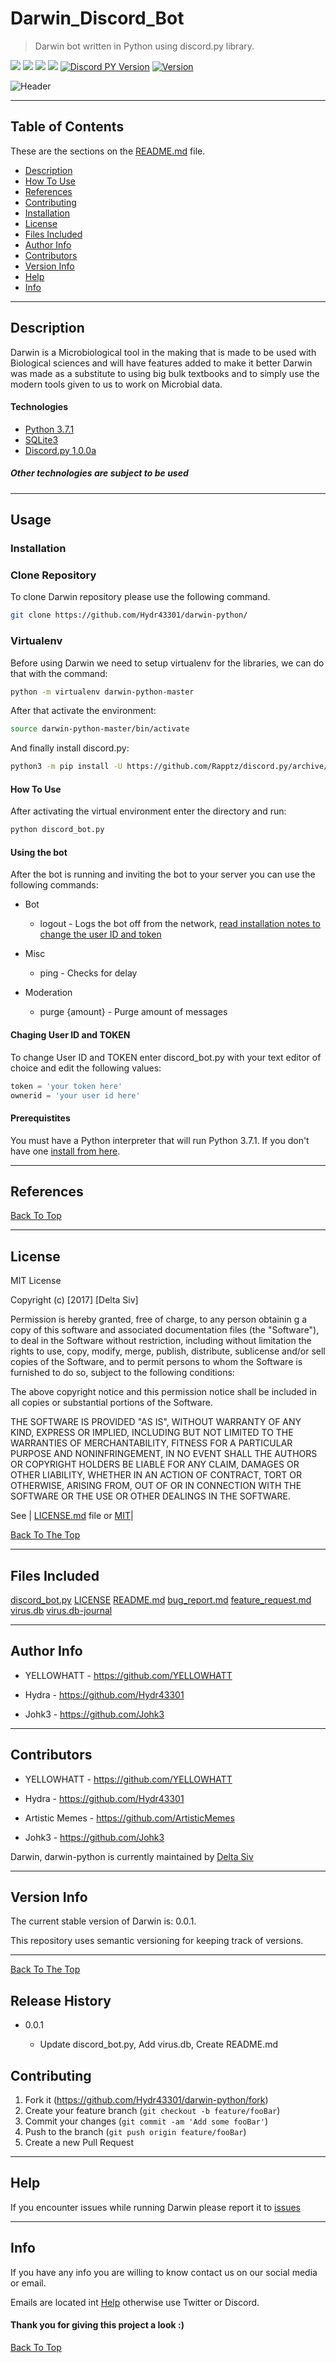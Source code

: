 # Darwin_Discord_Bot

> Darwin bot written in Python using discord.py library.

![](https://img.shields.io/badge/python-3.6-blue.svg) ![](https://img.shields.io/badge/license-MIT-lightgray.svg) ![](https://img.shields.io/badge/version-0.1.4-yellow.svg) ![](https://img.shields.io/badge/build-passing-green.svg)
[![Discord PY Version](https://img.shields.io/badge/discord.py-1.0.0a-green.svg)](https://github.com/Rapptz/discord.py/tree/rewrite)
[![Version](https://img.shields.io/badge/version-0.0.1-yellow.svg)](https://github.com/Hydr43301/darwin-python/)


![Header](https://camo.githubusercontent.com/6a1779d72cfc7c201252efb1fece317edf45f87e/68747470733a2f2f63646e2e646973636f72646170702e636f6d2f6174746163686d656e74732f3532393830373032383336353831393932352f3533303732363231323336303836333734352f756e6b6e6f776e2e706e67)

---

## Table of Contents 

These are the sections on the [README.md](https://github.com/Deltasiv/Darwin-Bot/blob/master/README.md) file. 

- [Description](#description) 
- [How To Use](#usage)
- [References](#references)
- [Contributing](#contributing)
- [Installation](#installation)
- [License](#license)
- [Files Included](#files-included)
- [Author Info](#author-info)
- [Contributors](#contributors)
- [Version Info](#version-info) 
- [Help](#help)
- [Info](#info)

--- 

## Description 

Darwin is a Microbiological tool in the making that is made to be used with Biological sciences and will have features added to 
make it better Darwin was made as a substitute to using big bulk textbooks and to simply use the modern tools given to us to work 
on Microbial data. 

#### Technologies 

- [Python 3.7.1](https://www.python.org/downloads/release/python-371/) 
- [SQLite3](https://docs.python.org/3/library/sqlite3.html) 
- [Discord.py 1.0.0a](https://discordpy.readthedocs.io/en/rewrite/)

##### Other technologies are subject to be used 

--- 

## Usage

### Installation

### Clone Repository

To clone Darwin repository please use the following command. 

```bash 
git clone https://github.com/Hydr43301/darwin-python/
```

### Virtualenv

Before using Darwin we need to setup virtualenv for the libraries, we can do that with the command:
```bash
python -m virtualenv darwin-python-master
```
After that activate the environment:
```bash
source darwin-python-master/bin/activate
```
And finally install discord.py:
```bash
python3 -m pip install -U https://github.com/Rapptz/discord.py/archive/async.zip#egg=discord.py[voice]
```

#### How To Use 

After activating the virtual environment enter the directory and run:
```bash
python discord_bot.py
```

#### Using the bot 

After the bot is running and inviting the bot to your server you can use the following commands:

* Bot
  * logout - Logs the bot off from the network, [read installation notes to change the user ID and token](#installation)

* Misc
  * ping - Checks for delay
  
* Moderation
  * purge {amount} - Purge amount of messages

#### Chaging User ID and TOKEN

To change User ID and TOKEN enter discord_bot.py with your text editor of choice and edit the following values:
```python
token = 'your token here'
ownerid = 'your user id here'
```

#### Prerequistites 

You must have a Python interpreter that will run Python 3.7.1. If you don't have one [install from here](https://www.python.org/downloads/release/python-371/). 

--- 

## References 

[Back To Top](#Table-of-Contents)

--- 

## License

MIT License 

Copyright (c) [2017] [Delta Siv] 

Permission is hereby granted, free of charge, to any person obtainin g a copy of this software and associated documentation files (the "Software"), to deal in the Software without restriction, including without limitation the rights to use, copy, modify, merge, publish, distribute, sublicense and/or sell copies of the Software, and to permit persons to whom the Software is furnished to do so, subject to the following conditions: 

The above copyright notice and this permission notice shall be included in all copies or substantial portions of the Software. 

THE SOFTWARE IS PROVIDED "AS IS", WITHOUT WARRANTY OF ANY KIND, EXPRESS OR IMPLIED, INCLUDING BUT NOT LIMITED TO THE WARRANTIES OF MERCHANTABILITY, FITNESS FOR A PARTICULAR PURPOSE AND NONINFRINGEMENT, IN NO EVENT SHALL THE AUTHORS OR COPYRIGHT HOLDERS BE LIABLE FOR ANY CLAIM, DAMAGES OR OTHER LIABILITY, WHETHER IN AN ACTION OF CONTRACT, TORT OR OTHERWISE, ARISING FROM, OUT OF OR IN CONNECTION WITH THE SOFTWARE OR THE USE OR OTHER DEALINGS IN THE SOFTWARE. 

See | [LICENSE.md](https://github.com/Deltasiv/Darwin-Bot/blob/master/LICENSE) file or [MIT](https://choosealicense.com/licenses/mit/)|

[Back To The Top](#Darwin) 

--- 

## Files Included 

[discord_bot.py](#https://github.com/Deltasiv/Darwin-Bot/blob/master/discord_bot.py) 
[LICENSE](#https://github.com/Deltasiv/Darwin-Bot/blob/master/LICENSE) 
[README.md](#https://github.com/Deltasiv/Darwin-Bot/blob/master/README.md)
[bug_report.md](#https://github.com/Deltasiv/Darwin-Bot/blob/master/.github/ISSUE_TEMPLATE/bug_report.md)
[feature_request.md](#https://github.com/Deltasiv/Darwin-Bot/blob/master/.github/ISSUE_TEMPLATE/feature_request.md)
[virus.db](#https://github.com/Deltasiv/Darwin-Bot/blob/master/resources/virus.db)
[virus.db-journal](#https://github.com/Deltasiv/Darwin-Bot/blob/master/resources/virus.db-journal) 

--- 

## Author Info 


- YELLOWHATT - https://github.com/YELLOWHATT

- Hydra - https://github.com/Hydr43301

- Johk3 - https://github.com/Johk3 

---

## Contributors 

- YELLOWHATT - https://github.com/YELLOWHATT

- Hydra - https://github.com/Hydr43301

- Artistic Memes - https://github.com/ArtisticMemes

- Johk3 - https://github.com/Johk3 

Darwin, darwin-python is currently maintained by [Delta Siv](https://github.com/Deltasiv)

--- 

## Version Info 

The current stable version of Darwin is: 0.0.1. 

This repository uses semantic versioning for keeping track of versions.

--- 

[Back To The Top](#Darwin) 

## Release History

* 0.0.1
   
   * Update discord_bot.py, Add virus.db, Create README.md

## Contributing

1. Fork it (<https://github.com/Hydr43301/darwin-python/fork>)
2. Create your feature branch (`git checkout -b feature/fooBar`)
3. Commit your changes (`git commit -am 'Add some fooBar'`)
4. Push to the branch (`git push origin feature/fooBar`)
5. Create a new Pull Request 

---

## Help 

If you encounter issues while running Darwin please report it to [issues](https://github.com/Hydr43301/darwin-python/issues)

--- 

## Info 

If you have any info you are willing to know contact us on our social media or email. 

Emails are located int [Help](#help) otherwise use Twitter or Discord. 

#### Thank you for giving this project a look :) 

[Back To Top](#Darwin_Discord_Bot)
